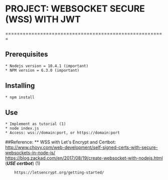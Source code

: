 # PROJECT: WEBSOCKET SECURE (WSS) WITH JWT
=======================================================


## Prerequisites
    * Nodejs version = 10.4.1 (important)
    * NPM version = 6.3.0 (important)

## Installing
    * npm install

## Use
    * Implement as tutorial (1)
    * node index.js
    * Access: wss://domain:port, or https://domain:port

##Reference:
    ** WSS with Let's Encrypt and Certbot:
        http://www.chovy.com/web-development/self-signed-certs-with-secure-websockets-in-node-js/          
        https://blog.zackad.com/en/2017/08/19/create-websocket-with-nodejs.html   (***USE certbot***) (1)

        https://letsencrypt.org/getting-started/